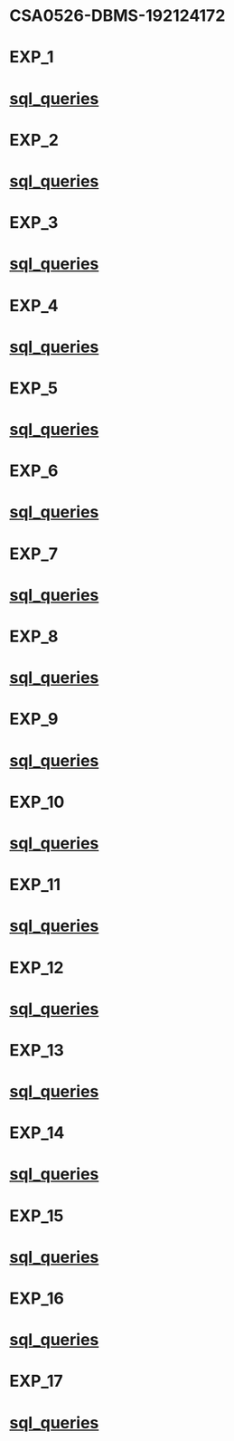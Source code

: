 # CSA0526-DBMS-192124172
# EXP_1
# [sql_queries](https://github.com/santhoshn04/CSA0526-DBMS-192124172/blob/main/santhosh%20exp(1).txt)
# EXP_2
# [sql_queries](https://github.com/santhoshn04/CSA0526-DBMS-192124172/blob/main/santhosh%20exp%20(2).txt)
# EXP_3
# [sql_queries](https://github.com/santhoshn04/CSA0526-DBMS-192124172/blob/main/santhosh%20exp(3).txt)
# EXP_4
# [sql_queries](https://github.com/santhoshn04/CSA0526-DBMS-192124172/blob/main/santhosh%20exp%20(4).txt)
# EXP_5
# [sql_queries](https://github.com/santhoshn04/CSA0526-DBMS-192124172/blob/main/santhosh%20exp%20(5).txt)
# EXP_6
# [sql_queries](https://github.com/santhoshn04/CSA0526-DBMS-192124172/blob/main/santhosh%20exp%20(6).txt)
# EXP_7
# [sql_queries](https://github.com/santhoshn04/CSA0526-DBMS-192124172/blob/main/santhosh%20exp%20(7).txt)
# EXP_8
# [sql_queries](https://github.com/santhoshn04/CSA0526-DBMS-192124172/blob/main/santhosh%20exp(8).txt)
# EXP_9
# [sql_queries](https://github.com/santhoshn04/CSA0526-DBMS-192124172/blob/main/santhosh%20exp(9).txt)
# EXP_10
# [sql_queries](https://github.com/santhoshn04/CSA0526-DBMS-192124172/blob/main/santhosh%20exp(10).txt)
# EXP_11
# [sql_queries](https://github.com/santhoshn04/CSA0526-DBMS-192124172/blob/main/santhosh%20exp(11).txt)
# EXP_12
# [sql_queries](https://github.com/santhoshn04/CSA0526-DBMS-192124172/blob/main/santhosh%20exp(12).txt)
# EXP_13
# [sql_queries](https://github.com/santhoshn04/CSA0526-DBMS-192124172/blob/main/santhosh%20exp(13).txt)
# EXP_14
# [sql_queries](https://github.com/santhoshn04/CSA0526-DBMS-192124172/blob/main/santhosh%20exp(14).txt)
# EXP_15
# [sql_queries](https://github.com/santhoshn04/CSA0526-DBMS-192124172/blob/main/santhosh%20exp(15).txt)
# EXP_16
# [sql_queries](https://github.com/santhoshn04/CSA0526-DBMS-192124172/blob/main/santhosh%20exp(16).txt)
# EXP_17
# [sql_queries](https://github.com/santhoshn04/CSA0526-DBMS-192124172/blob/main/santhosh%20exp(17).txt)
